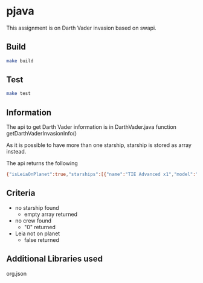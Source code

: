 # pjava
This assignment is on Darth Vader invasion based on swapi.

## Build
```bash
make build
```

## Test
```bash
make test
```

## Information
The api to get Darth Vader information is in DarthVader.java function getDarthVaderInvasionInfo()

As it is possible to have more than one starship, starship is stored as array instead.

The api returns the following
```bash
{"isLeiaOnPlanet":true,"starships":[{"name":"TIE Advanced x1","model":"Twin Ion Engine Advanced x1","class":"Starfighter"}],"crew":"342,953"}
```

## Criteria
- no starship found
  - empty array returned
- no crew found
  - "0" returned
- Leia not on planet
  - false returned    

## Additional Libraries used
org.json
